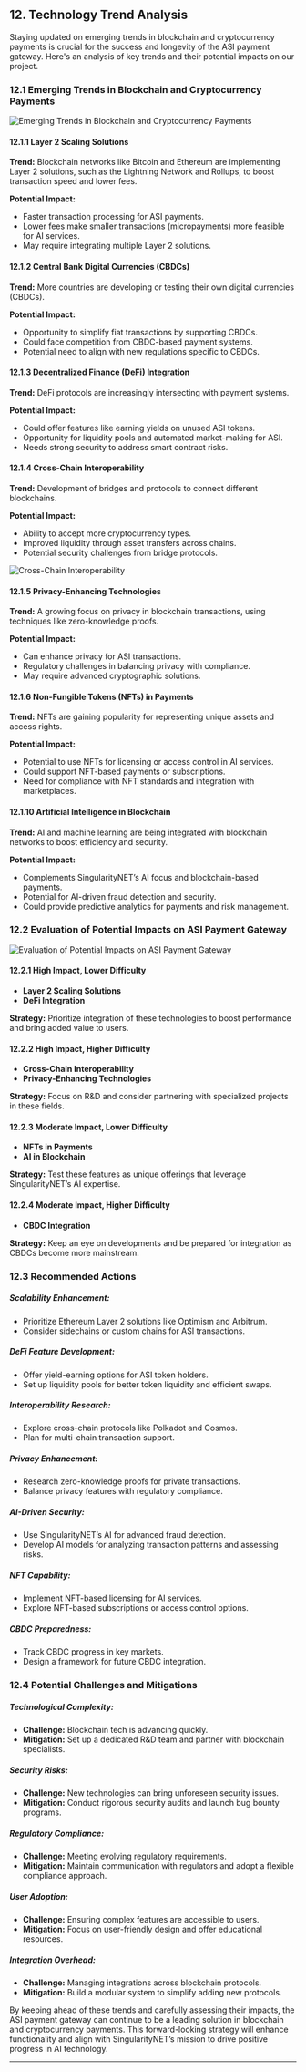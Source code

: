 ## 12. Technology Trend Analysis

Staying updated on emerging trends in blockchain and cryptocurrency payments is crucial for the success and longevity of the ASI payment gateway. Here's an analysis of key trends and their potential impacts on our project.

### 12.1 Emerging Trends in Blockchain and Cryptocurrency Payments

![ Emerging Trends in Blockchain and Cryptocurrency Payments](research_images/emergin-trends-in-blockchain-and-cryptocurrency-payments.svg)

#### 12.1.1 Layer 2 Scaling Solutions
**Trend:** Blockchain networks like Bitcoin and Ethereum are implementing Layer 2 solutions, such as the Lightning Network and Rollups, to boost transaction speed and lower fees.

**Potential Impact:**
- Faster transaction processing for ASI payments.
- Lower fees make smaller transactions (micropayments) more feasible for AI services.
- May require integrating multiple Layer 2 solutions.

#### 12.1.2 Central Bank Digital Currencies (CBDCs)
**Trend:** More countries are developing or testing their own digital currencies (CBDCs).

**Potential Impact:**
- Opportunity to simplify fiat transactions by supporting CBDCs.
- Could face competition from CBDC-based payment systems.
- Potential need to align with new regulations specific to CBDCs.

#### 12.1.3 Decentralized Finance (DeFi) Integration
**Trend:** DeFi protocols are increasingly intersecting with payment systems.

**Potential Impact:**
- Could offer features like earning yields on unused ASI tokens.
- Opportunity for liquidity pools and automated market-making for ASI.
- Needs strong security to address smart contract risks.

#### 12.1.4 Cross-Chain Interoperability
**Trend:** Development of bridges and protocols to connect different blockchains.

**Potential Impact:**
- Ability to accept more cryptocurrency types.
- Improved liquidity through asset transfers across chains.
- Potential security challenges from bridge protocols.

![ Cross-Chain Interoperability](research_images/cross-chain-interoperability.svg)

#### 12.1.5 Privacy-Enhancing Technologies
**Trend:** A growing focus on privacy in blockchain transactions, using techniques like zero-knowledge proofs.

**Potential Impact:**
- Can enhance privacy for ASI transactions.
- Regulatory challenges in balancing privacy with compliance.
- May require advanced cryptographic solutions.

#### 12.1.6 Non-Fungible Tokens (NFTs) in Payments
**Trend:** NFTs are gaining popularity for representing unique assets and access rights.

**Potential Impact:**
- Potential to use NFTs for licensing or access control in AI services.
- Could support NFT-based payments or subscriptions.
- Need for compliance with NFT standards and integration with marketplaces.

#### 12.1.10 Artificial Intelligence in Blockchain
**Trend:** AI and machine learning are being integrated with blockchain networks to boost efficiency and security.

**Potential Impact:**
- Complements SingularityNET’s AI focus and blockchain-based payments.
- Potential for AI-driven fraud detection and security.
- Could provide predictive analytics for payments and risk management.

### 12.2 Evaluation of Potential Impacts on ASI Payment Gateway

![ Evaluation of Potential Impacts on ASI Payment Gateway](research_images/evaluation-of-potential-impacts-on-asi-payment-gateway.svg)

#### 12.2.1 High Impact, Lower Difficulty
- **Layer 2 Scaling Solutions**
- **DeFi Integration**

**Strategy:** Prioritize integration of these technologies to boost performance and bring added value to users.

#### 12.2.2 High Impact, Higher Difficulty
- **Cross-Chain Interoperability**
- **Privacy-Enhancing Technologies**

**Strategy:** Focus on R&D and consider partnering with specialized projects in these fields.

#### 12.2.3 Moderate Impact, Lower Difficulty
- **NFTs in Payments**
- **AI in Blockchain**

**Strategy:** Test these features as unique offerings that leverage SingularityNET’s AI expertise.

#### 12.2.4 Moderate Impact, Higher Difficulty
- **CBDC Integration**

**Strategy:** Keep an eye on developments and be prepared for integration as CBDCs become more mainstream.

### 12.3 Recommended Actions
##### Scalability Enhancement:
- Prioritize Ethereum Layer 2 solutions like Optimism and Arbitrum.
- Consider sidechains or custom chains for ASI transactions.

##### DeFi Feature Development:
- Offer yield-earning options for ASI token holders.
- Set up liquidity pools for better token liquidity and efficient swaps.

##### Interoperability Research:
- Explore cross-chain protocols like Polkadot and Cosmos.
- Plan for multi-chain transaction support.

##### Privacy Enhancement:
- Research zero-knowledge proofs for private transactions.
- Balance privacy features with regulatory compliance.

##### AI-Driven Security:
- Use SingularityNET’s AI for advanced fraud detection.
- Develop AI models for analyzing transaction patterns and assessing risks.

##### NFT Capability:
- Implement NFT-based licensing for AI services.
- Explore NFT-based subscriptions or access control options.

##### CBDC Preparedness:
- Track CBDC progress in key markets.
- Design a framework for future CBDC integration.

### 12.4 Potential Challenges and Mitigations
##### Technological Complexity:
- **Challenge:** Blockchain tech is advancing quickly.
- **Mitigation:** Set up a dedicated R&D team and partner with blockchain specialists.

##### Security Risks:
- **Challenge:** New technologies can bring unforeseen security issues.
- **Mitigation:** Conduct rigorous security audits and launch bug bounty programs.

##### Regulatory Compliance:
- **Challenge:** Meeting evolving regulatory requirements.
- **Mitigation:** Maintain communication with regulators and adopt a flexible compliance approach.

##### User Adoption:
- **Challenge:** Ensuring complex features are accessible to users.
- **Mitigation:** Focus on user-friendly design and offer educational resources.

##### Integration Overhead:
- **Challenge:** Managing integrations across blockchain protocols.
- **Mitigation:** Build a modular system to simplify adding new protocols.

By keeping ahead of these trends and carefully assessing their impacts, the ASI payment gateway can continue to be a leading solution in blockchain and cryptocurrency payments. This forward-looking strategy will enhance functionality and align with SingularityNET’s mission to drive positive progress in AI technology.

---